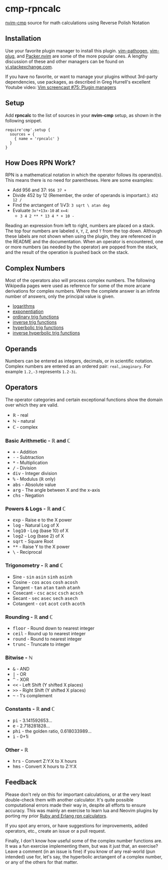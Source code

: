 # cmp-rpncalc
[nvim-cmp](https://github.com/hrsh7th/nvim-cmp) source for math calculations using Reverse Polish Notation

## Installation

Use your favorite plugin manager to install this plugin. [vim-pathogen](https://github.com/tpope/vim-pathogen), [vim-plug](https://github.com/junegunn/vim-plug), and [Packer.nvim](https://github.com/wbthomason/packer.nvim) are some of the more popular ones. A lengthy discussion of these and other managers can be found on [vi.stackexchange.com](https://vi.stackexchange.com/questions/388/what-is-the-difference-between-the-vim-plugin-managers).

If you have no favorite, or want to manage your plugins without 3rd-party dependencies, use packages, as described in Greg Hurrell's excellent Youtube video: [Vim screencast #75: Plugin managers](https://www.youtube.com/watch?v=X2_R3uxDN6g)

## Setup
Add **rpncalc** to the list of sources in your **nvim-cmp** setup, as shown in the following snippet.
```
require'cmp'.setup {
  sources = {
    { name = 'rpncalc' }
  }
}
```

## How Does RPN Work?

RPN is a mathematical notation in which the operator follows its operand(s). This means there is no need for parentheses. Here are some examples:
* Add 956 and 37: `956 37 +`
* Divide 452 by 12 (Remember, the order of operands is important.): `452 12 /`
* Find the arctangent of 1/√3: `3 sqrt \ atan deg`
* Evaluate `3x²+13x-10` at `x=4`:
    * `3 4 2 ** * 13 4 * + 10 -`

Reading an expression from left to right, numbers are placed on a stack. The top four numbers are labeled `X`, `Y`, `Z`, and `T` from the top down. Although these labels are not shown when using the plugin, they are referenced in the README and the documentation. When an operator is encountered, one or more numbers (as needed by the operator) are popped from the stack, and the result of the operation is pushed back on the stack.

## Complex Numbers
Most of the operators also will process complex numbers. The following Wikipedia pages were used as reference for some of the more arcane derivations for complex numbers. Where the complete answer is an infinte number of answers, only the principal value is given.
* [logarithms](https://en.wikipedia.org/wiki/Complex_logarithm)
* [exponentiation](https://en.wikipedia.org/wiki/exponential_function#computation_of_ab_where_both_a_and_b_are_complex)
* [ordinary trig functions](https://en.wikipedia.org/wiki/sine_and_cosine#complex_exponential_function_definitions)
* [inverse trig functions](https://en.wikipedia.org/wiki/Inverse_trigonometric_functions#Extension_to_complex_plane)
* [hyperbolic trig functions](https://en.wikipedia.org/wiki/Hyperbolic_sin#Hyperbolic_functions_for_complex_numbers)
* [inverse hyperbolic trig functions](https://en.wikipedia.org/wiki/Inverse_hyperbolic_functions)

## Operands

Numbers can be entered as integers, decimals, or in scientific notation. Complex numbers are entered as an ordered pair: `real,imaginary`. For example `1.2,-3` represents `1.2-3i`.

## Operators

The operator categories and certain exceptional functions show the domain over which they are valid.
* ℝ - real
* ℕ - natural
* ℂ - complex

### Basic Arithmetic - ℝ and ℂ
* <kbd>+</kbd>   - Addition
* <kbd>-</kbd>   - Subtraction
* <kbd>*</kbd>   - Multiplication
* <kbd>/</kbd>   - Division
* <kbd>div</kbd> - Integer division
* <kbd>%</kbd>   - Modulus (ℝ only)
* <kbd>abs</kbd> - Absolute value
* <kbd>arg</kbd> - The angle between X and the x-axis
* <kbd>chs</kbd> - Negation

### Powers & Logs - ℝ and ℂ
* <kbd>exp</kbd>   - Raise e to the X power
* <kbd>log</kbd>   - Natural Log of X
* <kbd>log10</kbd> - Log (base 10) of X
* <kbd>log2</kbd>  - Log (base 2) of X
* <kbd>sqrt</kbd>  - Square Root
* <kbd>**</kbd>    - Raise Y to the X power
* <kbd>\\</kbd>    - Reciprocal

### Trigonometry - ℝ and ℂ
* Sine      - <kbd>sin</kbd>   <kbd>asin</kbd>   <kbd>sinh</kbd>   <kbd>asinh</kbd>
* Cosine    - <kbd>cos</kbd>   <kbd>acos</kbd>   <kbd>cosh</kbd>   <kbd>acosh</kbd>
* Tangent   - <kbd>tan</kbd>   <kbd>atan</kbd>   <kbd>tanh</kbd>   <kbd>atanh</kbd>
* Cosecant  - <kbd>csc</kbd>   <kbd>acsc</kbd>   <kbd>csch</kbd>   <kbd>acsch</kbd>
* Secant    - <kbd>sec</kbd>   <kbd>asec</kbd>   <kbd>sech</kbd>   <kbd>asech</kbd>
* Cotangent - <kbd>cot</kbd>   <kbd>acot</kbd>   <kbd>coth</kbd>   <kbd>acoth</kbd>

### Rounding - ℝ and ℂ
* <kbd>floor</kbd> - Round down to nearest integer
* <kbd>ceil</kbd>  - Round up to nearest integer
* <kbd>round</kbd> - Round to nearest integer
* <kbd>trunc</kbd> - Truncate to integer

### Bitwise - ℕ
* <kbd>&</kbd>  - AND
* <kbd>\|</kbd> - OR
* <kbd>^</kbd>  - XOR
* <kbd><<</kbd> - Left Shift (Y shifted X places)
* <kbd>>></kbd> - Right Shift (Y shifted X places)
* <kbd>~</kbd>  - 1's complement

### Constants - ℝ and ℂ
* <kbd>pi</kbd>  - 3.141592653...
* <kbd>e</kbd>   - 2.718281828...
* <kbd>phi</kbd> - the golden ratio, 0.618033989...
* <kbd>i</kbd>   - 0+1i

### Other - ℝ
* <kbd>hrs</kbd> - Convert Z:Y:X to X hours
* <kbd>hms</kbd> - Convert X hours to Z:Y:X

## Feedback
Please don't rely on this for important calculations, or at the very least double-check them with another calculator. It's quite possible computational errors made their way in, despite all efforts to ensure accuracy. This was mainly an exercise to learn lua and Neovim plugins by porting my prior [Ruby and Erlang rpn calculators](https://github.com/PhilRunninger/rpn).

If you spot any errors, or have suggestions for improvements, added operators, etc., create an issue or a pull request.

Finally, I don't know how useful some of the complex number functions are. It was a fun exercise implementing them, but was it just that, an exercise? Leave a comment (in an issue is fine) if you know of any real-world (pun intended) use for, let's say, the hyperbolic arctangent of a complex number, or any of the others for that matter.
